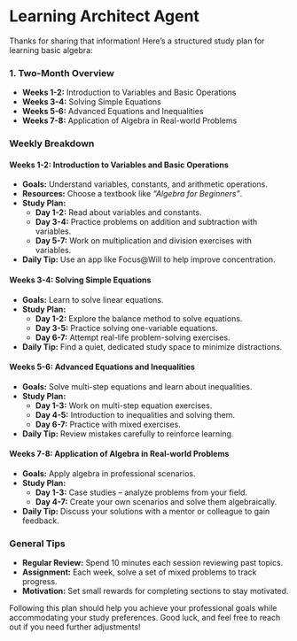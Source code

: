 # Learning Architect Agent

Thanks for sharing that information! Here’s a structured study plan for learning basic algebra:

### **1. Two-Month Overview**
- **Weeks 1-2:** Introduction to Variables and Basic Operations
- **Weeks 3-4:** Solving Simple Equations
- **Weeks 5-6:** Advanced Equations and Inequalities
- **Weeks 7-8:** Application of Algebra in Real-world Problems

### **Weekly Breakdown**

#### **Weeks 1-2: Introduction to Variables and Basic Operations**
- **Goals:** Understand variables, constants, and arithmetic operations.
- **Resources:** Choose a textbook like *“Algebra for Beginners”*.
- **Study Plan:**
  - **Day 1-2:** Read about variables and constants.
  - **Day 3-4:** Practice problems on addition and subtraction with variables.
  - **Day 5-7:** Work on multiplication and division exercises with variables.
- **Daily Tip:** Use an app like Focus@Will to help improve concentration.

#### **Weeks 3-4: Solving Simple Equations**
- **Goals:** Learn to solve linear equations.
- **Study Plan:**
  - **Day 1-2:** Explore the balance method to solve equations.
  - **Day 3-5:** Practice solving one-variable equations.
  - **Day 6-7:** Attempt real-life problem-solving exercises.
- **Daily Tip:** Find a quiet, dedicated study space to minimize distractions.

#### **Weeks 5-6: Advanced Equations and Inequalities**
- **Goals:** Solve multi-step equations and learn about inequalities.
- **Study Plan:**
  - **Day 1-3:** Work on multi-step equation exercises.
  - **Day 4-5:** Introduction to inequalities and solving them.
  - **Day 6-7:** Practice with mixed exercises.
- **Daily Tip:** Review mistakes carefully to reinforce learning.

#### **Weeks 7-8: Application of Algebra in Real-world Problems**
- **Goals:** Apply algebra in professional scenarios.
- **Study Plan:**
  - **Day 1-3:** Case studies – analyze problems from your field.
  - **Day 4-7:** Create your own scenarios and solve them algebraically.
- **Daily Tip:** Discuss your solutions with a mentor or colleague to gain feedback.

### **General Tips**
- **Regular Review:** Spend 10 minutes each session reviewing past topics.
- **Assignment:** Each week, solve a set of mixed problems to track progress.
- **Motivation:** Set small rewards for completing sections to stay motivated.

Following this plan should help you achieve your professional goals while accommodating your study preferences. Good luck, and feel free to reach out if you need further adjustments!